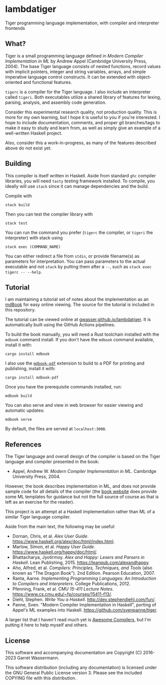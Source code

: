 lambdatiger
===========

Tiger programming language implementation, with compiler and interpreter frontends

What?
-----

Tiger is a small programming language defined in _Modern Compiler Implementation in ML_ by Andrew Appel (Cambridge University Press, 2004). The base Tiger language consists of nested functions, record values with implicit pointers, integer and string variables, arrays, and simple imperative language control constructs. It can be extended with object-oriented and functional features.

`tigerc` is a compiler for the Tiger language. I also include an interpreter called `tigeri`. Both executables utilize a shared library of features for lexing, parsing, analysis, and assembly code generation.

Consider this experimental research quality, not production quality. This is more for my own learning, but I hope it is useful to you if you're interested. I hope to include documentation, comments, and proper git branches/tags to make it easy to study and learn from, as well as simply give an example of a well-written Haskell project.

Also, consider this a work-in-progress, as many of the features described above do not exist yet.

Building
--------

This compiler is itself written in Haskell. Aside from standard `ghc` compiler libraries, you will need `tasty` testing framework installed. To compile, you ideally will use `stack` since it can manage dependencies and the build.

Compile with

    stack build 

Then you can test the compiler library with

    stack test
    
You can run the command you prefer (`tigerc` the compiler, or `tigeri` the interpreter) with stack using

    stack exec (COMMAND_NAME)
    
You can either redirect a file from `stdin`, or provide filename(s) as parameters for interpretation. You can pass parameters to the actual executable and not `stack` by putting them after a `--`, such as `stack exec tigerc -- --help`.

Tutorial
--------

I am maintaining a tutorial set of notes about the implementation as an [mdBook](https://rust-lang.github.io/mdBook/index.html) for easy online viewing. The source for the tutorial is included in this repository.

The tutorial can be viewed online at [gwasser.github.io/lambdatiger](http://gwasser.github.io/lambdatiger). It is automatically built using the GitHub Actions pipelines.

To build the book manually, you will need a Rust toolchain installed with the `mdbook` command install. If you don't have the `mdbook` command available, install it with:
```
cargo install mdbook
```
I also use the [`mdbook-pdf`](https://crates.io/crates/mdbook-pdf) extension to build to a PDF for printing and publishing, install it with:
```
cargo install mdbook-pdf
```

Once you have the prerequisite commands installed, run:

```
mdbook build
```

You can also serve and view in web browser for easier viewing and automatic updates:

```
mdbook serve
```
By default, the files are served at `localhost:3000`.
    
References
----------

The Tiger language and overall design of the compiler is based on the Tiger language and compiler presented in the book:

* Appel, Andrew W. _Modern Compiler Implementation in ML_. Cambridge University Press, 2004.

However, the book describes implementation in ML, and does not provide sample code for all details of the compiler (the [book website](https://www.cs.princeton.edu/~appel/modern/ml/) does provide some ML templates for guidance but not the full source of course as that is left as an exercise for the reader).

This project is an attempt at a Haskell implementation rather than ML of a similar Tiger language compiler.

Aside from the main text, the following may be useful:

* Dornan, Chris, et al. _Alex User Guide_. <https://www.haskell.org/alex/doc/html/index.html>.
* Marlow, Simon, et al. _Happy User Guide_. <https://www.haskell.org/happy/doc/html/>.
* Bhattacharya, Jyotirmoy. _Alex and Happy: Lexers and Parsers in Haskell_. Lean Publishing, 2015. <https://leanpub.com/alexandhappy>.
* Aho, Alfred, et al. _Compilers: Principles, Techniques, and Tools_ (also known as "The Dragon Book"). 2nd Edition. Pearson Education, 2007.
* Ranta, Aarne. _Implementing Programming Languages: An Introduction to Compilers and Interpreters_. College Publications, 2012.
* Pfenning, Frank, et al. _CMU 15-411 Lecture Notes_. <https://www.cs.cmu.edu/~fp/courses/15411-f13/>.
* Diehl, Stephen. _Write You a Haskell_. <http://dev.stephendiehl.com/fun/>.
* Panne, Sven. "Modern Compiler Implementation in Haskell", porting of Appel's ML examples into Haskell. <https://github.com/svenpanne/tiger>.

A larger list that I haven't read much yet is [Awesome Compilers](https://github.com/aalhour/awesome-compilers), but I'm putting it here to help myself and others.

License
-------

This software and accompanying documentation are Copyright (C) 2016-2023 Garret Wassermann.

This software distribution (including any documentation) is licensed under the GNU General Public License version 3. Please see the included COPYING file with this distribution.
